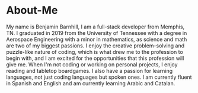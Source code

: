 # About-Me

My name is Benjamin Barnhill, I am a full-stack developer from Memphis, TN. I graduated in 2019 from the University of Tennessee with a degree in Aerospace Engineering with a minor in mathematics, as science and math are two of my biggest passions. I enjoy the creative problem-solving and puzzle-like nature of coding, which is what drew me to the profession to begin with, and I am excited for the opportunities that this profession will give me. When I'm not coding or working on personal projects, I enjoy reading and tabletop boardgames. I also have a passion for learning languages, not just coding languages but spoken ones. I am currently fluent in Spanish and English and am currently learning Arabic and Catalan. 
